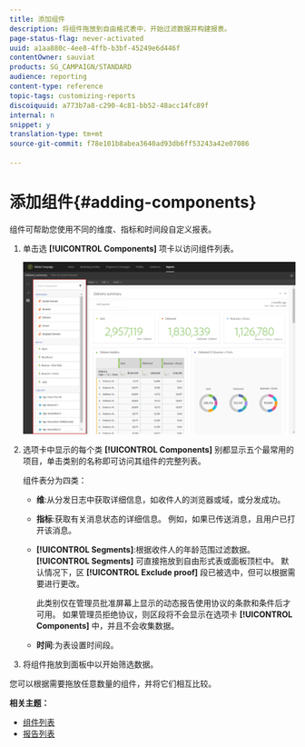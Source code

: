 ```yaml
---
title: 添加组件
description: 将组件拖放到自由格式表中，开始过滤数据并构建报表。
page-status-flag: never-activated
uuid: a1aa880c-4ee8-4ffb-b3bf-45249e6d446f
contentOwner: sauviat
products: SG_CAMPAIGN/STANDARD
audience: reporting
content-type: reference
topic-tags: customizing-reports
discoiquuid: a773b7a8-c290-4c81-bb52-48acc14fc89f
internal: n
snippet: y
translation-type: tm+mt
source-git-commit: f78e101b8abea3640ad93db6ff53243a42e07086

---
```



# 添加组件{#adding-components}

组件可帮助您使用不同的维度、指标和时间段自定义报表。

1. 单击选 **[!UICONTROL Components]** 项卡以访问组件列表。

   ![](assets/dynamic_report_components.png)

1. 选项卡中显示的每个类 **[!UICONTROL Components]** 别都显示五个最常用的项目，单击类别的名称即可访问其组件的完整列表。

   组件表分为四类：

   * **维**:从分发日志中获取详细信息，如收件人的浏览器或域，或分发成功。
   * **指标**:获取有关消息状态的详细信息。 例如，如果已传送消息，且用户已打开该消息。
   * **[!UICONTROL Segments]**:根据收件人的年龄范围过滤数据。 **[!UICONTROL Segments]** 可直接拖放到自由形式表或面板顶栏中。 默认情况下，区 **[!UICONTROL Exclude proof]** 段已被选中，但可以根据需要进行更改。

      此类别仅在管理员批准屏幕上显示的动态报告使用协议的条款和条件后才可用。 如果管理员拒绝协议，则区段将不会显示在选项卡 **[!UICONTROL Components]** 中，并且不会收集数据。

   * **时间**:为表设置时间段。

1. 将组件拖放到面板中以开始筛选数据。

您可以根据需要拖放任意数量的组件，并将它们相互比较。

**相关主题：**

* [组件列表](../../reporting/using/list-of-components-.md)
* [报告列表](../../reporting/using/defining-the-report-period.md)

